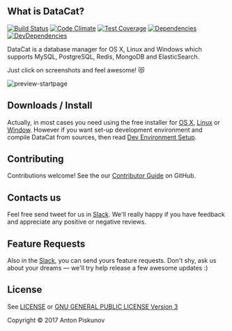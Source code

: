 
## What is DataCat?

[![Build Status](https://travis-ci.org/HellsHamsters/datacat.svg?branch=master)](https://travis-ci.org/HellsHamsters/datacat)
[![Code Climate](https://codeclimate.com/github/HellsHamsters/datacat/badges/gpa.svg)](https://codeclimate.com/github/HellsHamsters/datacat)
[![Test Coverage](https://codeclimate.com/github/HellsHamsters/datacat/badges/coverage.svg)](https://codeclimate.com/github/HellsHamsters/datacat/coverage)
[![Dependencies](https://david-dm.org/hellshamsters/datacat/status.svg)](https://david-dm.org/hellshamsters/datacat)
[![DevDependencies](https://david-dm.org/hellshamsters/datacat/dev-status.svg)](https://david-dm.org/hellshamsters/datacat?type=dev)

DataCat is a database manager for OS X, Linux and Windows which supports 
MySQL, PostgreSQL, Redis, MongoDB and ElasticSearch.

Just click on screenshots and feel awesome! :heart_eyes_cat:

![preview-startpage](https://cloud.githubusercontent.com/assets/610172/21784372/427b384c-d6cc-11e6-9abd-56390e5d7b3e.png)

## Downloads / Install

Actually, in most cases you need using the free installer for [OS X](), [Linux]() or [Window]().
However if you want set-up development environment and compile DataCat from sources, then read [Dev Environment Setup](https://github.com/HellsHamsters/datacat/wiki/Dev-Environment-Setup).

## Contributing

Contributions welcome! See the our [Contributor Guide](https://github.com/HellsHamsters/datacat/wiki/Contributor-Guide) on GitHub.

## Contacts us

Feel free send tweet for us in [Slack]().
We'll really happy if you have feedback and appreciate any positive or negative reviews.

## Feature Requests

Also in the [Slack](), you can send yours feature requests. Don't shy, ask us about
your dreams — we'll try help release a few awesome updates :)

## License

See [LICENSE](LICENSE) or [GNU GENERAL PUBLIC LICENSE Version 3](http://www.gnu.org/licenses/gpl-3.0.txt)

Copyright © 2017 Anton Piskunov